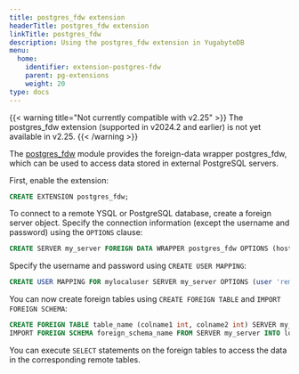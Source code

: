 ```yaml
---
title: postgres_fdw extension
headerTitle: postgres_fdw extension
linkTitle: postgres_fdw
description: Using the postgres_fdw extension in YugabyteDB
menu:
  home:
    identifier: extension-postgres-fdw
    parent: pg-extensions
    weight: 20
type: docs
---
```


{{< warning title="Not currently compatible with v2.25" >}}
The postgres_fdw extension (supported in v2024.2 and earlier) is not yet available in v2.25.
{{< /warning >}}

The [postgres_fdw](https://www.postgresql.org/docs/15/postgres-fdw.html) module provides the foreign-data wrapper postgres_fdw, which can be used to access data stored in external PostgreSQL servers.

First, enable the extension:

```sql
CREATE EXTENSION postgres_fdw;
```

To connect to a remote YSQL or PostgreSQL database, create a foreign server object. Specify the connection information (except the username and password) using the `OPTIONS` clause:

```sql
CREATE SERVER my_server FOREIGN DATA WRAPPER postgres_fdw OPTIONS (host 'host_ip', dbname 'external_db', port 'port_number');
```

Specify the username and password using `CREATE USER MAPPING`:

```sql
CREATE USER MAPPING FOR mylocaluser SERVER my_server OPTIONS (user 'remote_user', password 'password');
```

You can now create foreign tables using `CREATE FOREIGN TABLE` and `IMPORT FOREIGN SCHEMA`:

```sql
CREATE FOREIGN TABLE table_name (colname1 int, colname2 int) SERVER my_server OPTIONS (schema_name 'schema', table_name 'table');
IMPORT FOREIGN SCHEMA foreign_schema_name FROM SERVER my_server INTO local_schema_name;
```

You can execute `SELECT` statements on the foreign tables to access the data in the corresponding remote tables.
